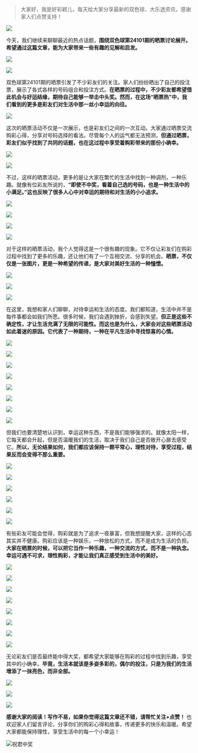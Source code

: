 > 大家好，我是好彩颖儿，每天给大家分享最新的双色球、大乐透资讯，感谢家人们点赞支持！

![](https://cdn.jsdelivr.net/gh/wangwenjie1314/PicCDN/2024-7-11/1720660897499-image.png)


今天，我们继续来聊聊最近的热点话题，**围绕双色球第24101期的晒票讨论展开。希望通过这篇文章，能为大家带来一些有趣的见解和启发。**

![](https://cdn.jsdelivr.net/gh/wangwenjie1314/PicCDN/2024-9-1/1725160379249-image.png)


![](https://cdn.jsdelivr.net/gh/wangwenjie1314/PicCDN/2024-9-1/1725160389409-image.png)



双色球第24101期的晒票引发了不少彩友们的关注。家人们纷纷晒出了自己的投注票，展示了各式各样的号码组合和投注方式。**在晒票的过程中，不少彩友都希望借此机会与好运结缘，期待自己能够一举击中头奖。然而，在这场“晒票热”中，我们看到的更多是彩友们对生活中那一丝小幸运的向往。**


![](https://cdn.jsdelivr.net/gh/wangwenjie1314/PicCDN/2024-9-1/1725160401932-image.png)


这次的晒票活动不仅是一次展示，也是彩友们之间的一次互动。大家通过晒票交流购彩心得，分享对号码选择的看法。尽管每个人的运气都无法预测，**但通过晒票，彩友们似乎找到了共同的话题，也在这过程中享受着购彩带来的那份小确幸。**


![](https://cdn.jsdelivr.net/gh/wangwenjie1314/PicCDN/2024-9-1/1725160648844-image.png)


![](https://cdn.jsdelivr.net/gh/wangwenjie1314/PicCDN/2024-9-1/1725160412441-image.png)


不过，这样的晒票活动，更多的是让大家在繁忙的生活中找到一种调剂，一种乐趣。就像有位彩友所说的，**“即使不中奖，看着自己选的号码，也是一种生活中的小满足。”这也反映了很多人心中对幸运的期待和对生活的小小追求。**


![](https://cdn.jsdelivr.net/gh/wangwenjie1314/PicCDN/2024-9-1/1725160421959-image.png)


![](https://cdn.jsdelivr.net/gh/wangwenjie1314/PicCDN/2024-9-1/1725160659666-image.png)


![](https://cdn.jsdelivr.net/gh/wangwenjie1314/PicCDN/2024-9-1/1725160544230-image.png)


![](https://cdn.jsdelivr.net/gh/wangwenjie1314/PicCDN/2024-9-1/1725160686120-image.png)



对于这样的晒票活动，我个人觉得这是一个很有趣的现象。它不仅让彩友们在购彩过程中找到了更多的乐趣，还让他们有了一个互相交流、分享的机会。**晒票，不仅仅是一张图片，更是一种希望的传递，是大家对美好生活的一种憧憬。**


![](https://cdn.jsdelivr.net/gh/wangwenjie1314/PicCDN/2024-9-1/1725160433259-image.png)


![](https://cdn.jsdelivr.net/gh/wangwenjie1314/PicCDN/2024-9-1/1725160669046-image.png)


![](https://cdn.jsdelivr.net/gh/wangwenjie1314/PicCDN/2024-9-1/1725160533192-image.png)



在这里，我想和家人们聊聊，对待幸运和生活的态度。我们都知道，生活中并不是每件事都会如我们所愿。很多时候，我们会遇到挫折，会感到失望。**但正是这些不确定性，才让生活充满了无限的可能性。而这也是为什么，大家会对这些晒票活动如此着迷的原因。它代表了一种期待，一种在平凡生活中寻找惊喜的心情。**


![](https://cdn.jsdelivr.net/gh/wangwenjie1314/PicCDN/2024-9-1/1725160705541-image.png)


![](https://cdn.jsdelivr.net/gh/wangwenjie1314/PicCDN/2024-9-1/1725160447395-image.png)


![](https://cdn.jsdelivr.net/gh/wangwenjie1314/PicCDN/2024-9-1/1725160695032-image.png)



![](https://cdn.jsdelivr.net/gh/wangwenjie1314/PicCDN/2024-9-1/1725160523667-image.png)


![](https://cdn.jsdelivr.net/gh/wangwenjie1314/PicCDN/2024-9-1/1725160571591-image.png)


![](https://cdn.jsdelivr.net/gh/wangwenjie1314/PicCDN/2024-9-1/1725160612248-image.png)

![](https://cdn.jsdelivr.net/gh/wangwenjie1314/PicCDN/2024-9-1/1725160724584-image.png)



![](https://cdn.jsdelivr.net/gh/wangwenjie1314/PicCDN/2024-9-1/1725160734986-image.png)

但我们也要清楚地认识到，幸运这种东西，不是我们能够强求的。就像太阳一样，它每天都会升起，但是否温暖我们的生活，取决于我们自己是否敞开心扉去感受它。**所以，无论结果如何，我们都应该保持一颗平常心，理性对待，享受过程，结果反而会变得不那么重要。**

![](https://cdn.jsdelivr.net/gh/wangwenjie1314/PicCDN/2024-9-1/1725160716453-image.png)


![](https://cdn.jsdelivr.net/gh/wangwenjie1314/PicCDN/2024-9-1/1725160458769-image.png)


![](https://cdn.jsdelivr.net/gh/wangwenjie1314/PicCDN/2024-9-1/1725160557262-image.png)



![](https://cdn.jsdelivr.net/gh/wangwenjie1314/PicCDN/2024-9-1/1725160514637-image.png)


![](https://cdn.jsdelivr.net/gh/wangwenjie1314/PicCDN/2024-9-1/1725160601636-image.png)


![](https://cdn.jsdelivr.net/gh/wangwenjie1314/PicCDN/2024-9-1/1725160620998-image.png)


有些彩友可能会觉得，购彩就是为了追求一夜暴富，但我想提醒大家，这样的心态其实并不健康。购彩应该是一种娱乐，一种放松的方式，而不是成为生活的负担。**大家在晒票的时候，可以把它当作一种乐趣，一种交流的方式，而不是一种执念。幸运可遇不可求，理性购彩，才能让我们真正感受到生活中的美好。**

![](https://cdn.jsdelivr.net/gh/wangwenjie1314/PicCDN/2024-9-1/1725160757893-image.png)

![](https://cdn.jsdelivr.net/gh/wangwenjie1314/PicCDN/2024-9-1/1725160749263-image.png)


![](https://cdn.jsdelivr.net/gh/wangwenjie1314/PicCDN/2024-9-1/1725160786147-image.png)

![](https://cdn.jsdelivr.net/gh/wangwenjie1314/PicCDN/2024-9-1/1725160778021-image.png)



![](https://cdn.jsdelivr.net/gh/wangwenjie1314/PicCDN/2024-9-1/1725160470559-image.png)

![](https://cdn.jsdelivr.net/gh/wangwenjie1314/PicCDN/2024-9-1/1725160505016-image.png)


![](https://cdn.jsdelivr.net/gh/wangwenjie1314/PicCDN/2024-9-1/1725160583073-image.png)


![](https://cdn.jsdelivr.net/gh/wangwenjie1314/PicCDN/2024-9-1/1725160631236-image.png)



无论彩友们是否最终能中得大奖，都希望大家能够在购彩的过程中找到乐趣，享受其中的小确幸。**毕竟，生活本就该是多姿多彩的，偶尔的投注，只是为我们的生活增添了一抹亮色，而非全部。**


![](https://cdn.jsdelivr.net/gh/wangwenjie1314/PicCDN/2024-9-1/1725160495475-image.png)

![](https://cdn.jsdelivr.net/gh/wangwenjie1314/PicCDN/2024-9-1/1725160483651-image.png)


![](https://cdn.jsdelivr.net/gh/wangwenjie1314/PicCDN/2024-9-1/1725160593420-image.png)


**感谢大家的阅读！写作不易，如果你觉得这篇文章还不错，请帮忙关注+点赞！** 也欢迎家人们留言评论，分享你们的购彩心得和故事，传递更多的快乐和温暖。希望大家都能保持理性，享受生活中的每一个小幸运！

![祝君中奖](https://cdn.jsdelivr.net/gh/wangwenjie1314/PicCDN/2024-8-18/1723975569086-image.png)
